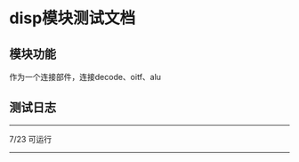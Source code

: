 disp模块测试文档
===

模块功能
---
作为一个连接部件，连接decode、oitf、alu


测试日志
---
----------------
7/23
可运行

----------------
